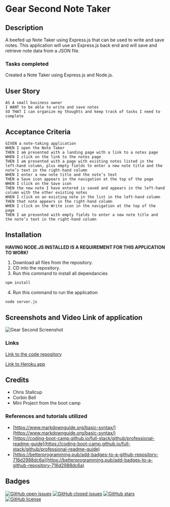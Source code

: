 # Gear Second Note Taker

## Description

A beefed up Note Taker using Express.js that can be used to write and save notes. This application will use an Express.js back end and will save and retrieve note data from a JSON file.

### **Tasks completed**

Created a Note Taker using Express.js and Node.js.

## User Story

```
AS A small business owner
I WANT to be able to write and save notes
SO THAT I can organize my thoughts and keep track of tasks I need to complete
```


## Acceptance Criteria

```
GIVEN a note-taking application
WHEN I open the Note Taker
THEN I am presented with a landing page with a link to a notes page
WHEN I click on the link to the notes page
THEN I am presented with a page with existing notes listed in the left-hand column, plus empty fields to enter a new note title and the note’s text in the right-hand column
WHEN I enter a new note title and the note’s text
THEN a Save icon appears in the navigation at the top of the page
WHEN I click on the Save icon
THEN the new note I have entered is saved and appears in the left-hand column with the other existing notes
WHEN I click on an existing note in the list in the left-hand column
THEN that note appears in the right-hand column
WHEN I click on the Write icon in the navigation at the top of the page
THEN I am presented with empty fields to enter a new note title and the note’s text in the right-hand column
```


## Installation

**HAVING NODE.JS INSTALLED IS A REQUIREMENT FOR THIS APPLICATION TO WORK!**

1. Download all files from the repository.
2. CD into the repository.
3. Run this command to install all dependancies
```md
npm install
```
4. Run this command to run the application
```md
node server.js
```

## Screenshots and Video Link of application

![Gear Second Screenshot](./screenshots/gear-second-note-taker.gif)


### **Links**

[Link to the code repository](https://github.com/MrTofuuu/gear-second-note-taker)

[Link to Heroku app](https://gear-second-note-taker.herokuapp.com/)

## Credits

* Chris Stallcup
* Corbin Bell
* Mini Project from the boot camp

### References and tutorials utilized
* [https://www.markdownguide.org/basic-syntax/](https://www.markdownguide.org/basic-syntax/)
* [https://coding-boot-camp.github.io/full-stack/github/professional-readme-guide](https://coding-boot-camp.github.io/full-stack/github/professional-readme-guide)
* [https://betterprogramming.pub/add-badges-to-a-github-repository-716d2988dc6a](https://betterprogramming.pub/add-badges-to-a-github-repository-716d2988dc6a)


## Badges

[![GitHub open issues](https://img.shields.io/github/issues/MrTofuuu/gear-second-note-taker?style=for-the-badge)](https://github.com/MrTofuuu/gear-second-note-taker/issues)
[![GitHub closed issues](https://img.shields.io/github/issues-closed/MrTofuuu/gear-second-note-taker?style=for-the-badge)](https://img.shields.io/github/issues-closed/MrTofuuu/gear-second-note-taker?style=for-the-badge)
[![GitHub stars](https://img.shields.io/github/stars/MrTofuuu/gear-second-note-taker?style=for-the-badge)](https://github.com/MrTofuuu/gear-second-note-taker/stargazers)
[![GitHub license](https://img.shields.io/github/license/mrtofuuu/gear-second-note-taker?style=for-the-badge)](./LICENSE.md)


